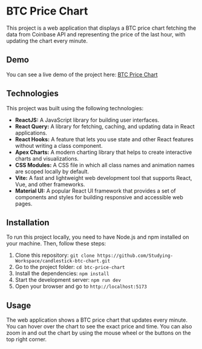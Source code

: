 # BTC Price Chart

This project is a web application that displays a BTC price chart fetching the data from Coinbase API and representing
the price of the last hour, with updating the chart every minute.

## Demo

You can see a live demo of the project
here: [BTC Price Chart](https://studying-workspace.github.io/candlestick-btc-chart/)

## Technologies

This project was built using the following technologies:

- **ReactJS:** A JavaScript library for building user interfaces.
- **React Query:** A library for fetching, caching, and updating data in React applications.
- **React Hooks:** A feature that lets you use state and other React features without writing a class component.
- **Apex Charts:** A modern charting library that helps to create interactive charts and visualizations.
- **CSS Modules:** A CSS file in which all class names and animation names are scoped locally by default.
- **Vite:** A fast and lightweight web development tool that supports React, Vue, and other frameworks.
- **Material UI:** A popular React UI framework that provides a set of components and styles for building responsive and
  accessible web pages.

## Installation

To run this project locally, you need to have Node.js and npm installed on your machine. Then, follow these steps:

1. Clone this repository: `git clone https://github.com/Studying-Workspace/candlestick-btc-chart.git`
2. Go to the project folder: `cd btc-price-chart`
3. Install the dependencies: `npm install`
4. Start the development server: `npm run dev`
5. Open your browser and go to `http://localhost:5173`

## Usage

The web application shows a BTC price chart that updates every minute. You can hover over the chart to see the exact
price and time. You can also zoom in and out the chart by using the mouse wheel or the buttons on the top right corner.
